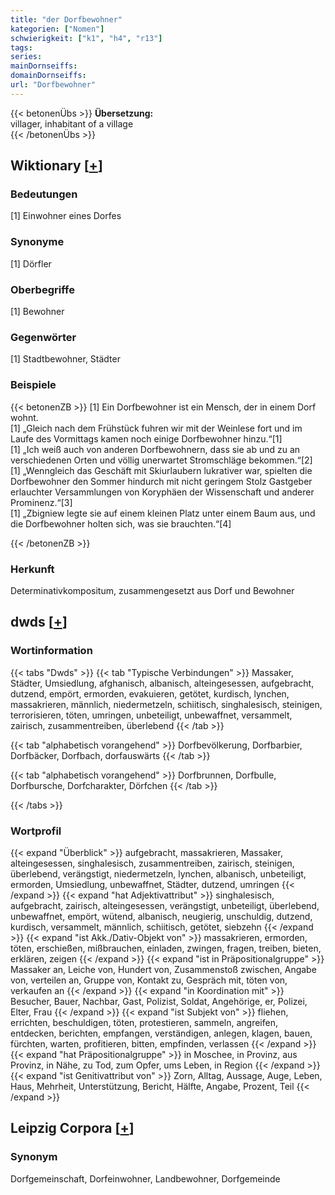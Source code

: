 ```yaml
---
title: "der Dorfbewohner"
kategorien: ["Nomen"]
schwierigkeit: ["k1", "h4", "r13"]
tags:
series:
mainDornseiffs:
domainDornseiffs:
url: "Dorfbewohner"
---
```


{{< betonenÜbs >}}
**Übersetzung:**  
villager, inhabitant of a  village  
{{< /betonenÜbs >}}

## Wiktionary [[+](https://de.wiktionary.org/wiki/Dorfbewohner)]

### Bedeutungen
[1] Einwohner eines Dorfes  

### Synonyme
[1] Dörfler  

### Oberbegriffe
[1] Bewohner  

### Gegenwörter
[1] Stadtbewohner, Städter  

### Beispiele
{{< betonenZB >}}
[1] Ein Dorfbewohner ist ein Mensch, der in einem Dorf wohnt.  
[1] „Gleich nach dem Frühstück fuhren wir mit der Weinlese fort und im Laufe des Vormittags kamen noch einige Dorfbewohner hinzu.“[1]  
[1] „Ich weiß auch von anderen Dorfbewohnern, dass sie ab und zu an verschiedenen Orten und völlig unerwartet Stromschläge bekommen.“[2]  
[1] „Wenngleich das Geschäft mit Skiurlaubern lukrativer war, spielten die Dorfbewohner den Sommer hindurch mit nicht geringem Stolz Gastgeber erlauchter Versammlungen von Koryphäen der Wissenschaft und anderer Prominenz.“[3]  
[1] „Zbigniew legte sie auf einem kleinen Platz unter einem Baum aus, und die Dorfbewohner holten sich, was sie brauchten.“[4]  

{{< /betonenZB >}}
### Herkunft
Determinativkompositum, zusammengesetzt aus Dorf und Bewohner  



## dwds [[+](https://www.dwds.de/wb/Dorfbewohner)]

### Wortinformation
{{< tabs "Dwds" >}}
{{< tab "Typische Verbindungen" >}}
Massaker, Städter, Umsiedlung, afghanisch, albanisch, alteingesessen, aufgebracht, dutzend, empört, ermorden, evakuieren, getötet, kurdisch, lynchen, massakrieren, männlich, niedermetzeln, schiitisch, singhalesisch, steinigen, terrorisieren, töten, umringen, unbeteiligt, unbewaffnet, versammelt, zairisch, zusammentreiben, überlebend
{{< /tab >}}

{{< tab "alphabetisch vorangehend" >}}
Dorfbevölkerung, Dorfbarbier, Dorfbäcker, Dorfbach, dorfauswärts
{{< /tab >}}

{{< tab "alphabetisch vorangehend" >}}
Dorfbrunnen, Dorfbulle, Dorfbursche, Dorfcharakter, Dörfchen
{{< /tab >}}

{{< /tabs >}}

### Wortprofil
{{< expand "Überblick" >}} aufgebracht, massakrieren, Massaker, alteingesessen, singhalesisch, zusammentreiben, zairisch, steinigen, überlebend, verängstigt, niedermetzeln, lynchen, albanisch, unbeteiligt, ermorden, Umsiedlung, unbewaffnet, Städter, dutzend, umringen {{< /expand >}}
{{< expand "hat Adjektivattribut" >}} singhalesisch, aufgebracht, zairisch, alteingesessen, verängstigt, unbeteiligt, überlebend, unbewaffnet, empört, wütend, albanisch, neugierig, unschuldig, dutzend, kurdisch, versammelt, männlich, schiitisch, getötet, siebzehn {{< /expand >}}
{{< expand "ist Akk./Dativ-Objekt von" >}} massakrieren, ermorden, töten, erschießen, mißbrauchen, einladen, zwingen, fragen, treiben, bieten, erklären, zeigen {{< /expand >}}
{{< expand "ist in Präpositionalgruppe" >}} Massaker an, Leiche von, Hundert von, Zusammenstoß zwischen, Angabe von, verteilen an, Gruppe von, Kontakt zu, Gespräch mit, töten von, verkaufen an {{< /expand >}}
{{< expand "in Koordination mit" >}} Besucher, Bauer, Nachbar, Gast, Polizist, Soldat, Angehörige, er, Polizei, Elter, Frau {{< /expand >}}
{{< expand "ist Subjekt von" >}} fliehen, errichten, beschuldigen, töten, protestieren, sammeln, angreifen, entdecken, berichten, empfangen, verständigen, anlegen, klagen, bauen, fürchten, warten, profitieren, bitten, empfinden, verlassen {{< /expand >}}
{{< expand "hat Präpositionalgruppe" >}} in Moschee, in Provinz, aus Provinz, in Nähe, zu Tod, zum Opfer, ums Leben, in Region {{< /expand >}}
{{< expand "ist Genitivattribut von" >}} Zorn, Alltag, Aussage, Auge, Leben, Haus, Mehrheit, Unterstützung, Bericht, Hälfte, Angabe, Prozent, Teil {{< /expand >}}

## Leipzig Corpora [[+](https://corpora.uni-leipzig.de/en/res?word=Dorfbewohner&corpusId=deu_newscrawl-public_2018)]


### Synonym
Dorfgemeinschaft, Dorfeinwohner, Landbewohner, Dorfgemeinde

